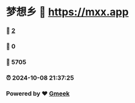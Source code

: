 # 梦想乡 :link: https://mxx.app 
### :page_facing_up: [2](https://mxx.app/tag.html) 
### :speech_balloon: 0 
### :hibiscus: 5705 
### :alarm_clock: 2024-10-08 21:37:25 
### Powered by :heart: [Gmeek](https://github.com/Meekdai/Gmeek)
